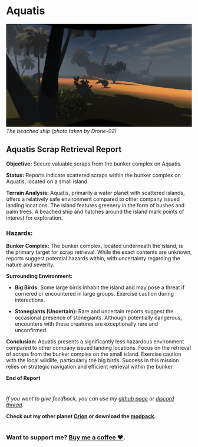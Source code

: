 # Aquatis
![Screenshot_2](https://raw.githubusercontent.com/sfDesat/Aquatis/main/Screenshots/2.png "2")  
_The beached ship (photo taken by Drone-02)_

## **Aquatis Scrap Retrieval Report**

**Objective:** Secure valuable scraps from the bunker complex on Aquatis.

**Status:** Reports indicate scattered scraps within the bunker complex on Aquatis, located on a small island.

**Terrain Analysis:**
Aquatis, primarily a water planet with scattered islands, offers a relatively safe environment compared to other company issued landing locations. The island features greenery in the form of bushes and palm trees. A beached ship and hatches around the island mark points of interest for exploration.

### **Hazards:**

**Bunker Complex:**
The bunker complex, located underneath the island, is the primary target for scrap retrieval. While the exact contents are unknown, reports suggest potential hazards within, with uncertainty regarding the nature and severity.

**Surrounding Environment:**
- **Big Birds:**
Some large birds inhabit the island and may pose a threat if cornered or encountered in large groups. Exercise caution during interactions.

- **Stonegiants (Uncertain):**
Rare and uncertain reports suggest the occasional presence of stonegiants. Although potentially dangerous, encounters with these creatures are exceptionally rare and unconfirmed.

**Conclusion:**
Aquatis presents a significantly less hazardous environment compared to other company issued landing locations. Focus on the retrieval of scraps from the bunker complex on the small island. Exercise caution with the local wildlife, particularly the big birds. Success in this mission relies on strategic navigation and efficient retrieval within the bunker.

**End of Report**

#

_If you want to give feedback, you can use my [github page](https://github.com/sfDesat/Aquatis/issues) or [discord thread](https://discordapp.com/channels/1169792572382773318/1188025007759179857)._  

**Check out my other planet [Orion](https://thunderstore.io/c/lethal-company/p/sfDesat/Orion/) or download the [modpack](https://thunderstore.io/c/lethal-company/p/sfDesat/Explorations/).**
#
### Want to support me? [Buy me a coffee ❤️](https://www.buymeacoffee.com/sfdesat).
